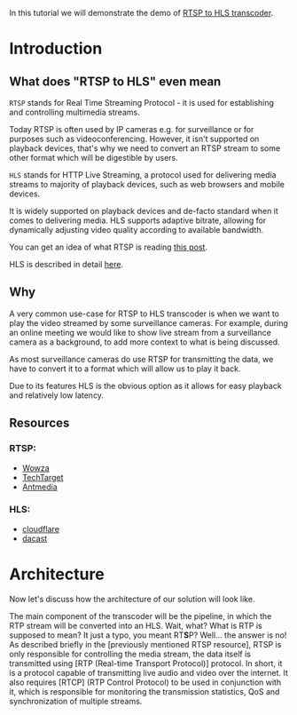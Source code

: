 In this tutorial we will demonstrate the demo of [RTSP to HLS transcoder](https://github.com/membraneframework/membrane_demo/tree/master/rtsp_to_hls).

# Introduction

## What does "RTSP to HLS" even mean

`RTSP` stands for Real Time Streaming Protocol - it is used for establishing and controlling multimedia streams.

Today RTSP is often used by IP cameras e.g. for surveillance or for purposes such as videoconferencing. However, it isn't supported on playback devices, that's why we need to convert an RTSP stream to some other format which will be digestible by users.

`HLS` stands for HTTP Live Streaming, a protocol used for delivering media streams to majority of playback devices, such as web browsers and mobile devices.

It is widely supported on playback devices and de-facto standard when it comes to delivering media.
HLS supports adaptive bitrate, allowing for dynamically adjusting video quality according to available bandwidth.

You can get an idea of what RTSP is reading [this post](https://antmedia.io/rtsp-explained-what-is-rtsp-how-it-works).

HLS is described in detail [here](https://www.dacast.com/blog/hls-streaming-protocol/).

## Why

A very common use-case for RTSP to HLS transcoder is when we want to play the video streamed by some surveillance cameras. For example, during an online meeting we would like to show live stream from a surveillance camera as a background, to add more context to what is being discussed.

As most surveillance cameras do use RTSP for transmitting the data, we have to convert it to a format which will allow us to play it back.  

Due to its features HLS is the obvious option as it allows for easy playback and relatively low latency.

## Resources

### RTSP:
- [Wowza](https://www.wowza.com/blog/rtsp-the-real-time-streaming-protocol-explained)
- [TechTarget](https://www.techtarget.com/searchvirtualdesktop/definition/Real-Time-Streaming-Protocol-RTSP)
- [Antmedia](https://antmedia.io/rtsp-explained-what-is-rtsp-how-it-works/)

### HLS:
- [cloudflare](https://www.cloudflare.com/en-gb/learning/video/what-is-http-live-streaming/)
- [dacast](https://www.dacast.com/blog/hls-streaming-protocol/)


# Architecture

Now let's discuss how the architecture of our solution will look like.

The main component of the transcoder will be the pipeline, in which the RTP stream will be converted into an HLS.
Wait, what? What is RTP is supposed to mean? It just a typo, you meant RT**S**P? Well... the answer is no!
As described briefly in the [previously mentioned RTSP resource], RTSP is only responsible for controlling the media stream, the data itself is transmitted using [RTP (Real-time Transport Protocol)] protocol.
In short, it is a protocol capable of transmitting live audio and video over the internet. It also requires [RTCP] (RTP Control Protocol) to be used in conjunction with it, which is responsible for monitoring the transmission statistics, QoS and synchronization of multiple streams.
